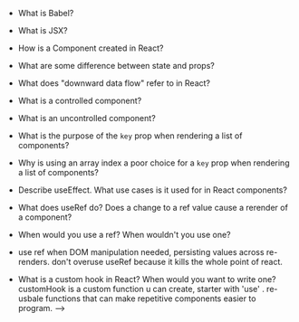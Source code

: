 <!-- ### Conceptual Exercise

Answer the following questions below:

- What is React? When and why would you use it?
<!--  react is a front-end javascript library that helps program client-side interactions. useful for reusable components, more flexible in terms of control.
-  -->
- What is Babel?
<!-- javescript compiler that helps with compatibility issues. transpiles js code into older versions.  -->

- What is JSX?
<!-- javascript xml - used in react to write HTML within javascript. -->

- How is a Component created in React?

- What are some difference between state and props?
<!-- - state manages mutable data of components, props are data passed from parent components. states are changed with setState, props are changed within the attribute of the component calling them. state changes will re-render component. usually, anything that needs to be changed is stored in state. props are mainly attributes of the component that are rendered. -->

- What does "downward data flow" refer to in React?
  <!-- data that flows from parent to child. ex: props, functions that can be called in child to change data in parent. -->

- What is a controlled component?
<!-- component that is controlled within react state. -->

- What is an uncontrolled component?
<!-- - component controlled directly by DOM, file inputs, external libraries -->

- What is the purpose of the `key` prop when rendering a list of components?
<!-- - unique identifier that react needs to helps identify data that has been changed -->

- Why is using an array index a poor choice for a `key` prop when rendering a list of components?
<!-- - array indices can change by nature and cause errors, the key prop should be unique and should not change. -->

- Describe useEffect.  What use cases is it used for in React components?
<!-- - useEffect is react hook used when a 'side effect' is needed in a function call. useful in fetching data from API, timer, changing DOM, or running functions ONCE at certain parts of a component lifecycle -->

- What does useRef do?  Does a change to a ref value cause a rerender of a component?
<!-- - useRef is a react hook used to hold a reference to an HTML element attribute that is not usually available in react. allows for DOM manipulation without going through react. does not cause re-render on change. -->

- When would you use a ref? When wouldn't you use one?
- use ref when DOM manipulation needed, persisting values across re-renders. don't overuse useRef because it kills the whole point of react. 

- What is a custom hook in React? When would you want to write one?
customHook is a custom function u can create, starter with 'use' . re-usbale functions that can make repetitive components easier to program.  -->